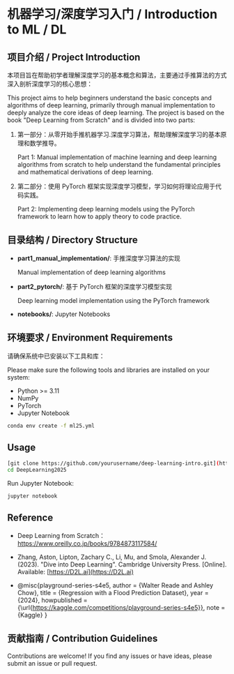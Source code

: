 # 机器学习/深度学习入门 / Introduction to ML / DL

## 项目介绍 / Project Introduction

本项目旨在帮助初学者理解深度学习的基本概念和算法，主要通过手推算法的方式深入剖析深度学习的核心思想：

This project aims to help beginners understand the basic concepts and algorithms of deep learning, primarily through manual implementation to deeply analyze the core ideas of deep learning. The project is based on the book "Deep Learning from Scratch" and is divided into two parts:

1. 第一部分：从零开始手推机器学习.深度学习算法，帮助理解深度学习的基本原理和数学推导。
   
   Part 1: Manual implementation of machine learning and deep learning algorithms from scratch to help understand the fundamental principles and mathematical derivations of deep learning.

2. 第二部分：使用 PyTorch 框架实现深度学习模型，学习如何将理论应用于代码实践。
   
   Part 2: Implementing deep learning models using the PyTorch framework to learn how to apply theory to code practice.

## 目录结构 / Directory Structure

- **part1_manual_implementation/**: 手推深度学习算法的实现
  
  Manual implementation of deep learning algorithms

- **part2_pytorch/**: 基于 PyTorch 框架的深度学习模型实现
  
  Deep learning model implementation using the PyTorch framework

- **notebooks/**: Jupyter Notebooks 
  

## 环境要求 / Environment Requirements

请确保系统中已安装以下工具和库：

Please make sure the following tools and libraries are installed on your system:

- Python >= 3.11
- NumPy
- PyTorch
- Jupyter Notebook


```bash
conda env create -f ml25.yml
```

## Usage



   ```bash
   [git clone https://github.com/yourusername/deep-learning-intro.git](https://github.com/longjl1/DeepLearning2025.git)
   cd DeepLearning2025
   ```


   Run Jupyter Notebook:

   ```bash
   jupyter notebook
   ```



##  Reference

- Deep Learning from Scratch：https://www.oreilly.co.jp/books/9784873117584/ 

- Zhang, Aston, Lipton, Zachary C., Li, Mu, and Smola, Alexander J. (2023). "Dive into Deep Learning". Cambridge University Press. [Online]. Available: [https://D2L.ai](https://D2L.ai)
- @misc{playground-series-s4e5,
    author = {Walter Reade and Ashley Chow},
    title = {Regression with a Flood Prediction Dataset},
    year = {2024},
    howpublished = {\url{https://kaggle.com/competitions/playground-series-s4e5}},
    note = {Kaggle}
}


## 贡献指南 / Contribution Guidelines

Contributions are welcome! If you find any issues or have ideas, please submit an issue or pull request.


